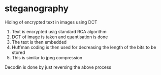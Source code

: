# steganography
Hiding of encrypted text in images using DCT
1) Text is encrypted usig standard RCA algorithm 
2) DCT of image is taken and quantisation is done 
3) The text is then embedded
4) Huffman coding is then used for decreasing the length of the bits to be stored
5) This is similar to jpeg compression

Decodin is done by just reversing the above process
